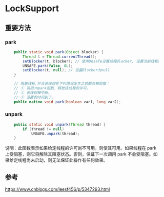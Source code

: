 # LockSupport

## 重要方法
### park
```java
    public static void park(Object blocker) {
        Thread t = Thread.currentThread();
        setBlocker(t, blocker); // 使用Unsafe设置线程Blocker, 设置当前线程阻塞的原因，可以方便调试（线程在哪个对象上阻塞了）
        UNSAFE.park(false, 0L);
        setBlocker(t, null); // 设置Blocker为null
    }

    // 阻塞线程,并且该线程在下列情况发生之前都会被阻塞：
    // ① 调用unpark函数，释放该线程的许可。
    // ② 该线程被中断。
    // ③ 设置的时间到了。
    public native void park(boolean var1, long var2);
```
### unpark
```java
    public static void unpark(Thread thread) {
        if (thread != null)
            UNSAFE.unpark(thread);
    }
```
说明：此函数表示如果给定线程的许可尚不可用，则使其可用。如果线程在 park 上受阻塞，则它将解除其阻塞状态。否则，保证下一次调用 park 不会受阻塞。如果给定线程尚未启动，则无法保证此操作有任何效果。


## 参考



https://www.cnblogs.com/leesf456/p/5347293.html
